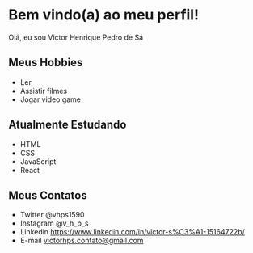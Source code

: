 # Bem vindo(a) ao meu perfil!

Olá, eu sou Victor Henrique Pedro de Sá

## Meus Hobbies

- Ler
- Assistir filmes
- Jogar video game

## Atualmente Estudando

- HTML 
- CSS
- JavaScript
- React

## Meus Contatos 

- Twitter @vhps1590
- Instagram @v_h_p_s
- Linkedin https://www.linkedin.com/in/victor-s%C3%A1-15164722b/ 
- E-mail victorhps.contato@gmail.com
